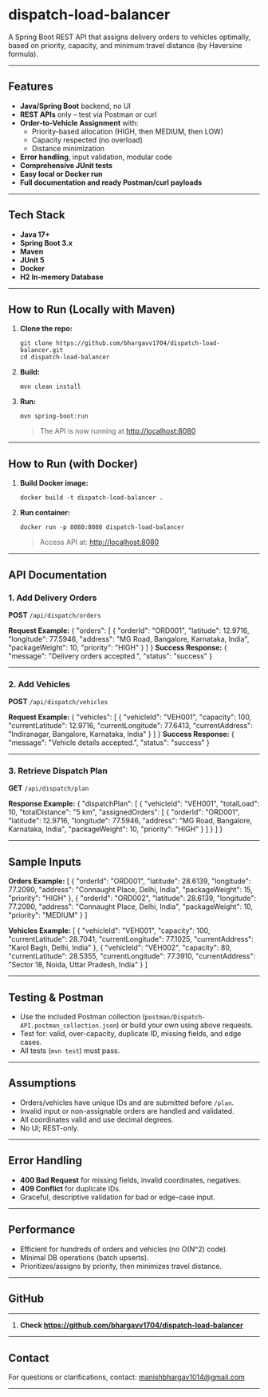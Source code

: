 # dispatch-load-balancer

A Spring Boot REST API that assigns delivery orders to vehicles optimally, based on priority, capacity, and minimum travel distance (by Haversine formula).

---

## Features

- **Java/Spring Boot** backend, no UI
- **REST APIs** only – test via Postman or curl
- **Order-to-Vehicle Assignment** with:
  - Priority-based allocation (HIGH, then MEDIUM, then LOW)
  - Capacity respected (no overload)
  - Distance minimization
- **Error handling**, input validation, modular code
- **Comprehensive JUnit tests**
- **Easy local or Docker run**
- **Full documentation and ready Postman/curl payloads**

---
## Tech Stack

- **Java 17+**
- **Spring Boot 3.x**
- **Maven**
- **JUnit 5**
- **Docker**
- **H2 In-memory Database**

---
## How to Run (Locally with Maven)

1. **Clone the repo:**
    ```
    git clone https://github.com/bhargavv1704/dispatch-load-balancer.git
    cd dispatch-load-balancer
    ```
2. **Build:**
    ```
    mvn clean install
    ```
3. **Run:**
    ```
    mvn spring-boot:run
    ```
   > The API is now running at [http://localhost:8080](http://localhost:8080)

---
## How to Run (with Docker)

1. **Build Docker image:**
    ```
    docker build -t dispatch-load-balancer .
    ```
2. **Run container:**
    ```
    docker run -p 8080:8080 dispatch-load-balancer
    ```
   > Access API at: [http://localhost:8080](http://localhost:8080)

---
## API Documentation

### 1. Add Delivery Orders

**POST** `/api/dispatch/orders`

**Request Example:**
{
"orders": [
{
"orderId": "ORD001",
"latitude": 12.9716,
"longitude": 77.5946,
"address": "MG Road, Bangalore, Karnataka, India",
"packageWeight": 10,
"priority": "HIGH"
}
]
}
**Success Response:**
{
"message": "Delivery orders accepted.",
"status": "success"
}

---

### 2. Add Vehicles

**POST** `/api/dispatch/vehicles`

**Request Example:**
{
"vehicles": [
{
"vehicleId": "VEH001",
"capacity": 100,
"currentLatitude": 12.9716,
"currentLongitude": 77.6413,
"currentAddress": "Indiranagar, Bangalore, Karnataka, India"
}
]
}
**Success Response:**
{
"message": "Vehicle details accepted.",
"status": "success"
}

---

### 3. Retrieve Dispatch Plan

**GET** `/api/dispatch/plan`

**Response Example:**
{
"dispatchPlan": [
{
"vehicleId": "VEH001",
"totalLoad": 10,
"totalDistance": "5 km",
"assignedOrders": [
{
"orderId": "ORD001",
"latitude": 12.9716,
"longitude": 77.5946,
"address": "MG Road, Bangalore, Karnataka, India",
"packageWeight": 10,
"priority": "HIGH"
}
]
}
]
}

---

## Sample Inputs

**Orders Example:**
[
{ "orderId": "ORD001", "latitude": 28.6139, "longitude": 77.2090, "address": "Connaught Place, Delhi, India", "packageWeight": 15, "priority": "HIGH" },
{ "orderId": "ORD002", "latitude": 28.6139, "longitude": 77.2090, "address": "Connaught Place, Delhi, India", "packageWeight": 10, "priority": "MEDIUM" }
]

**Vehicles Example:**
[
{ "vehicleId": "VEH001", "capacity": 100, "currentLatitude": 28.7041, "currentLongitude": 77.1025, "currentAddress": "Karol Bagh, Delhi, India" },
{ "vehicleId": "VEH002", "capacity": 80, "currentLatitude": 28.5355, "currentLongitude": 77.3910, "currentAddress": "Sector 18, Noida, Uttar Pradesh, India" }
]

---

## Testing & Postman

- Use the included Postman collection (`postman/Dispatch-API.postman_collection.json`) or build your own using above requests.
- Test for: valid, over-capacity, duplicate ID, missing fields, and edge cases.
- All tests (`mvn test`) must pass.

---

## Assumptions

- Orders/vehicles have unique IDs and are submitted before `/plan`.
- Invalid input or non-assignable orders are handled and validated.
- All coordinates valid and use decimal degrees.
- No UI; REST-only.

---

## Error Handling

- **400 Bad Request** for missing fields, invalid coordinates, negatives.
- **409 Conflict** for duplicate IDs.
- Graceful, descriptive validation for bad or edge-case input.

---

## Performance

- Efficient for hundreds of orders and vehicles (no O(N^2) code).
- Minimal DB operations (batch upserts).
- Prioritizes/assigns by priority, then minimizes travel distance.

---

## GitHub
---
1. **Check https://github.com/bhargavv1704/dispatch-load-balancer**

---

## Contact

For questions or clarifications, contact: manishbhargav1014@gmail.com

---